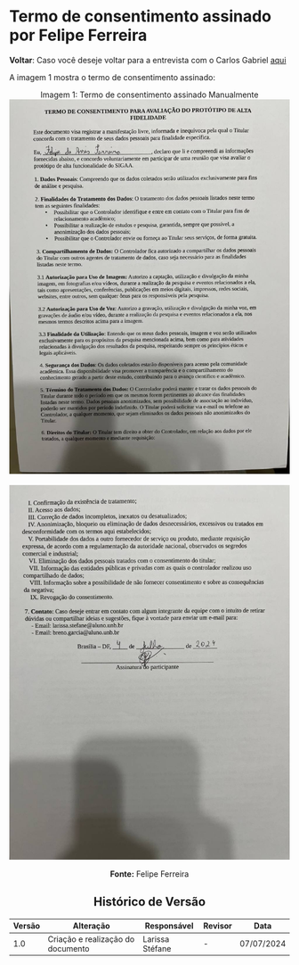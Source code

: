 # Termo de consentimento assinado por Felipe Ferreira
**Voltar**: Caso você deseje voltar para a entrevista com o Carlos Gabriel [aqui]()

A imagem 1 mostra o termo de consentimento assinado:

  <div align="center">
    Imagem 1: Termo de consentimento assinado Manualmente
    <br>
    <img src="https://github.com/Interacao-Humano-Computador/2024.1-SIGAA/blob/main/docs/Midia/TermosConsentimento/photo_4922979046564933160_y.jpg">

 <div align="center">
    <br>
    <img src="https://raw.githubusercontent.com/Interacao-Humano-Computador/2024.1-SIGAA/main/docs/Midia/TermosConsentimento/photo_4922979046564933159_y.jpg">
   
**Fonte:** Felipe Ferreira

## Histórico de Versão

| Versão | Alteração                         | Responsável     | Revisor         | Data       |
| ------ | --------------------------------- | --------------- | --------------- | ---------- |
| 1.0    | Criação e realização do documento | Larissa Stéfane | - | 07/07/2024 |
